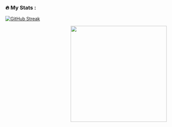 ### :fire: My Stats :
[![GitHub Streak](http://github-readme-streak-stats.herokuapp.com?user=muratozkol&theme=highcontrast&background=000000&ring=FFA500&fire=DD2727&currStreakLabel=DD2727)](https://git.io/streak-stats)

<img align="right" src="https://github-readme-stats.vercel.app/api/top-langs/?username=muratozkol&layout=compact&theme=dark" width="300px"/>




